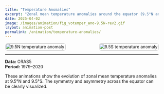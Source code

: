```yaml
---
title: "Temperature Anomalies"
excerpt: "Zonal mean temperature anomalies around the equator (9.5°N and 9.5°S)"
date: 2025-04-02
image: /images/animation/fig_votemper_ano-9.5N-rev2.gif
layout: animation-post
permalink: /animation/temperature-anomalies/
---
```


<style>
.img-row {
  display: flex;
  justify-content: space-between;  /* Aligns images side by side */
  gap: 1rem;
}
.img-row img {
  width: 100%;  /* Increased width to make the images larger */
  height: auto;
  border: 1px solid #ddd;
  border-radius: 8px;
}
</style>

<div class="img-row">
  <div>
    <img src="/images/animation/fig_votemper_ano-9.5N-rev2.gif" alt="9.5N temperature anomaly">
  </div>
  <div>
    <img src="/images/animation/fig_votemper_ano-9.5S-rev2.gif" alt="9.5S temperature anomaly">
  </div>
</div>


---

**Data:** ORAS5  
**Period:** 1979–2020

These animations show the evolution of zonal mean temperature anomalies at 9.5°N and 9.5°S. The symmetry and asymmetry across the equator can be clearly visualized.
